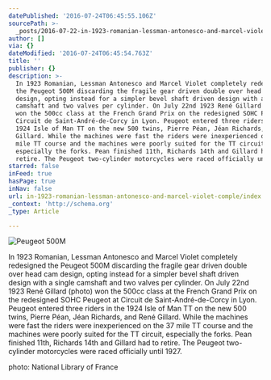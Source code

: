```yaml
---
datePublished: '2016-07-24T06:45:55.106Z'
sourcePath: >-
  _posts/2016-07-22-in-1923-romanian-lessman-antonesco-and-marcel-violet-comple.md
author: []
via: {}
dateModified: '2016-07-24T06:45:54.763Z'
title: ''
publisher: {}
description: >-
  In 1923 Romanian, Lessman Antonesco and Marcel Violet completely redesigned
  the Peugeot 500M discarding the fragile gear driven double over head cam
  design, opting instead for a simpler bevel shaft driven design with a single
  camshaft and two valves per cylinder. On July 22nd 1923 René Gillard (photo)
  won the 500cc class at the French Grand Prix on the redesigned SOHC Peugeot at
  Circuit de Saint-André-de-Corcy in Lyon. Peugeot entered three riders in the
  1924 Isle of Man TT on the new 500 twins, Pierre Péan, Jéan Richards, and René
  Gillard. While the machines were fast the riders were inexperienced on the 37
  mile TT course and the machines were poorly suited for the TT circuit,
  especially the forks. Pean finished 11th, Richards 14th and Gillard had to
  retire. The Peugeot two-cylinder motorcycles were raced officially until 1927.
starred: false
inFeed: true
hasPage: true
inNav: false
url: in-1923-romanian-lessman-antonesco-and-marcel-violet-comple/index.html
_context: 'http://schema.org'
_type: Article

---
```

![Peugeot 500M ](https://the-grid-user-content.s3-us-west-2.amazonaws.com/276261ee-9b56-4808-8c46-199ed4e7c3b1.jpg)

In 1923 Romanian, Lessman Antonesco and Marcel Violet completely redesigned the Peugeot 500M discarding the fragile gear driven double over head cam design, opting instead for a simpler bevel shaft driven design with a single camshaft and two valves per cylinder. On July 22nd 1923 René Gillard (photo) won the 500cc class at the French Grand Prix on the redesigned SOHC Peugeot at Circuit de Saint-André-de-Corcy in Lyon. Peugeot entered three riders in the 1924 Isle of Man TT on the new 500 twins, Pierre Péan, Jéan Richards, and René Gillard. While the machines were fast the riders were inexperienced on the 37 mile TT course and the machines were poorly suited for the TT circuit, especially the forks. Pean finished 11th, Richards 14th and Gillard had to retire. The Peugeot two-cylinder motorcycles were raced officially until 1927\.

photo: National Library of France